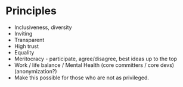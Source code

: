 # Principles

* Inclusiveness, diversity
* Inviting
* Transparent
* High trust
* Equality
* Meritocracy - participate, agree/disagree, best ideas up to the top
* Work / life balance / Mental Health (core committers / core devs) (anonymization?)
* Make this possible for those who are not as privileged.
